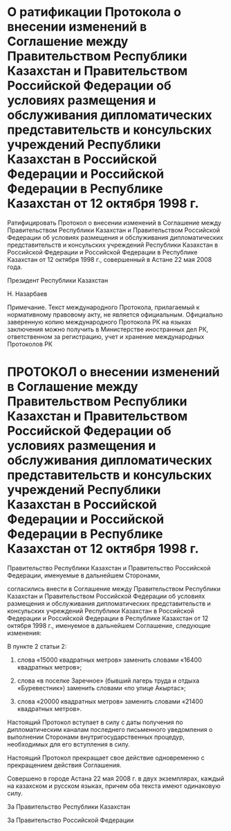# О ратификации Протокола о внесении изменений в Соглашение между Правительством Республики Казахстан и Правительством Российской Федерации об условиях размещения и обслуживания дипломатических представительств и консульских учреждений Республики Казахстан в Российской Федерации и Российской Федерации в Республике Казахстан от 12 октября 1998 г.

Ратифицировать Протокол о внесении изменений в Соглашение между Правительством Республики Казахстан и Правительством Российской Федерации об условиях размещения и обслуживания дипломатических представительств и консульских учреждений Республики Казахстан в Российской Федерации и Российской Федерации в Республике Казахстан от 12 октября 1998 г., совершенный в Астане 22 мая 2008 года.

Президент Республики Казахстан

Н. Назарбаев

Примечание. Текст международного Протокола, прилагаемый к нормативному правовому акту, не является официальным. Официально заверенную копию международного Протокола РК на языках заключения можно получить в Министерстве иностранных дел РК, ответственном за регистрацию, учет и хранение международных Протоколов РК

# ПРОТОКОЛ о внесении изменений в Соглашение между Правительством Республики Казахстан и Правительством Российской Федерации об условиях размещения и обслуживания дипломатических представительств и консульских учреждений Республики Казахстан в Российской Федерации и Российской Федерации в Республике Казахстан от 12 октября 1998 г.

Правительство Республики Казахстан и Правительство Российской Федерации, именуемые в дальнейшем Сторонами,

согласились внести в Соглашение между Правительством Республики Казахстан и Правительством Российской Федерации об условиях размещения и обслуживания дипломатических представительств и консульских учреждений Республики Казахстан в Российской Федерации и Российской Федерации в Республике Казахстан от 12 октября 1998 г., именуемое в дальнейшем Соглашение, следующие изменения:

В пункте 2 статьи 2:

1) слова «15000 квадратных метров» заменить словами «16400 квадратных метров»;

2) слова «в поселке Заречное» (бывший лагерь труда и отдыха «Буревестник») заменить словами «по улице Акыртас»;

3) слова «20000 квадратных метров» заменить словами «21400 квадратных метров».

Настоящий Протокол вступает в силу с даты получения по дипломатическим каналам последнего письменного уведомления о выполнении Сторонами внутригосударственных процедур, необходимых для его вступления в силу.

Настоящий Протокол прекращает свое действие одновременно с прекращением действия Соглашения.

Совершено в городе Астана 22 мая 2008 г. в двух экземплярах, каждый на казахском и русском языках, причем оба текста имеют одинаковую силу.

За Правительство Республики Казахстан

За Правительство Российской Федерации

